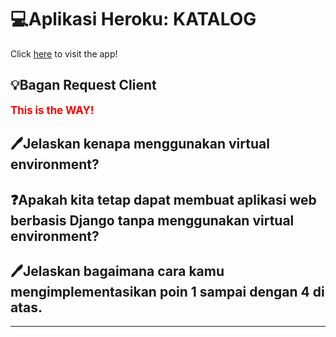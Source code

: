# 💻Aplikasi Heroku: KATALOG
Click [here](https://tugas2katalog.herokuapp.com/katalog/) to visit the app!

## 💡Bagan Request Client

<span style="color:red; font-weight:bold; font-size:larger;">This is the WAY!</span>

## 🖊Jelaskan kenapa menggunakan virtual environment?


## ❓Apakah kita tetap dapat membuat aplikasi web berbasis Django tanpa menggunakan virtual environment?


## 🖊Jelaskan bagaimana cara kamu mengimplementasikan poin 1 sampai dengan 4 di atas.


<hr>
